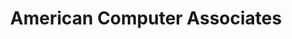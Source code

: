 ---
title: "American Computer Associates"
url: /frackville/american-computer-associates/
shop: computer
---